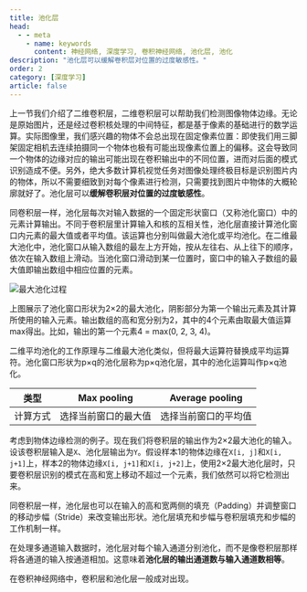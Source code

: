 ```yaml
---
title: 池化层
head:
  - - meta
    - name: keywords
      content: 神经网络, 深度学习, 卷积神经网络, 池化层, 池化
description: "池化层可以缓解卷积层对位置的过度敏感性。"
order: 2
category: [深度学习]
article: false
---
```


上一节我们介绍了二维卷积层，二维卷积层可以帮助我们检测图像物体边缘。无论是原始图片，还是经过卷积核处理的中间特征，都是基于像素的基础进行的数学运算。实际图像里，我们感兴趣的物体不会总出现在固定像素位置：即使我们用三脚架固定相机去连续拍摄同一个物体也极有可能出现像素位置上的偏移。这会导致同一个物体的边缘对应的输出可能出现在卷积输出中的不同位置，进而对后面的模式识别造成不便。另外，绝大多数计算机视觉任务对图像处理终极目标是识别图片内的物体，所以不需要细致到对每个像素进行检测，只需要找到图片中物体的大概轮廓就好了。池化层可以**缓解卷积层对位置的过度敏感性**。

同卷积层一样，池化层每次对输入数据的一个固定形状窗口（又称池化窗口）中的元素计算输出。不同于卷积层里计算输入和核的互相关性，池化层直接计算池化窗口内元素的最大值或者平均值。该运算也分别叫做最大池化或平均池化。在二维最大池化中，池化窗口从输入数组的最左上方开始，按从左往右、从上往下的顺序，依次在输入数组上滑动。当池化窗口滑动到某一位置时，窗口中的输入子数组的最大值即输出数组中相应位置的元素。

![最大池化过程](http://aixingqiu-1258949597.cos.ap-beijing.myqcloud.com/2020-11-19-082715.png)

上图展示了池化窗口形状为2×2的最大池化，阴影部分为第一个输出元素及其计算所使用的输入元素。输出数组的高和宽分别为2，其中的4个元素由取最大值运算max得出。比如，输出的第一个元素4 = max(0, 2, 3, 4)。

二维平均池化的工作原理与二维最大池化类似，但将最大运算符替换成平均运算符。池化窗口形状为p×q的池化层称为p×q池化层，其中的池化运算叫作p×q池化。

| 类型     | Max pooling                                                  | Average pooling                                              |
| -------- | ------------------------------------------------------------ | ------------------------------------------------------------ |
| 计算方式 | 选择当前窗口的最大值                                         | 选择当前窗口的平均值                                         |

考虑到物体边缘检测的例子。现在我们将卷积层的输出作为2×2最大池化的输入。设该卷积层输入是`X`、池化层输出为`Y`。假设样本1的物体边缘在`X[i, j]`和`X[i, j+1]`上，样本2的物体边缘`X[i, j+1]`和`X[i, j+2]`上，使用2×2最大池化层时，只要卷积层识别的模式在高和宽上移动不超过一个元素，我们依然可以将它检测出来。

同卷积层一样，池化层也可以在输入的高和宽两侧的填充（Padding）并调整窗口的移动步幅（Stride）来改变输出形状。池化层填充和步幅与卷积层填充和步幅的工作机制一样。

在处理多通道输入数据时，池化层对每个输入通道分别池化，而不是像卷积层那样将各通道的输入按通道相加。这意味着**池化层的输出通道数与输入通道数相等**。

在卷积神经网络中，卷积层和池化层一般成对出现。​